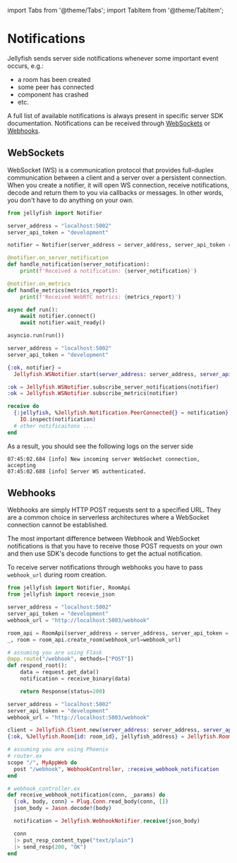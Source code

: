 import Tabs from '@theme/Tabs';
import TabItem from '@theme/TabItem';

# Notifications

Jellyfish sends server side notifications whenever some important event occurs, e.g.:
* a room has been created
* some peer has connected
* component has crashed
* etc.

A full list of available notifications is always present in specific server SDK documentation.
Notifications can be received through [WebSockets](#websockets) or [Webhooks](#webhooks).

## WebSockets

WebSocket (WS) is a communication protocol that provides full-duplex communication between a client and a server over a persistent connection.
When you create a notifier, it will open WS connection, receive notifications,
decode and return them to you via callbacks or messages.
In other words, you don't have to do anything on your own.

<Tabs>
  <TabItem value="python" label="Python">

```python
from jellyfish import Notifier

server_address = "localhost:5002"
server_api_token = "development"

notifier = Notifier(server_address = server_address, server_api_token = server_api_token)

@notifier.on_server_notification
def handle_notification(server_notification):
    print(f'Received a notification: {server_notification}')

@notifier.on_metrics
def handle_metrics(metrics_report):
    print(f'Received WebRTC metrics: {metrics_report}')

async def run():
    await notifier.connect()
    await notifier.wait_ready()

asyncio.run(run())
```

  </TabItem>

  <TabItem value="elixir" label="Elixir">

```elixir
server_address = "localhost:5002"
server_api_token = "development"

{:ok, notifier} =
  Jellyfish.WSNotifier.start(server_address: server_address, server_api_token: server_api_token)

:ok = Jellyfish.WSNotifier.subscribe_server_notifications(notifier)
:ok = Jellyfish.WSNotifier.subscribe_metrics(notifier)

receive do
  {:jellyfish, %Jellyfish.Notification.PeerConnected{} = notification} ->
    IO.inspect(notification)
  # other notificaitons ...
end
```

  </TabItem>
</Tabs>

As a result, you should see the following logs on the server side

```
07:45:02.684 [info] New incoming server WebSocket connection, accepting
07:45:02.688 [info] Server WS authenticated.
```

## Webhooks

Webhooks are simply HTTP POST requests sent to a specified URL.
They are a common choice in serverless architectures where a WebSocket connection cannot be established.

The most important difference between Webhook and WebSocket notifications is that you have to receive those
POST requests on your own and then use SDK's decode functions to get the actual notification.

To receive server notifications through webhooks you have to pass `webhook_url` during room creation.

<Tabs>
  <TabItem value="python" label="Python">

```python
from jellyfish import Notifier, RoomApi
from jellyfish import recevie_json

server_address = "localhost:5002"
server_api_token = "development"
webhook_url = "http://localhost:5003/webhook"

room_api = RoomApi(server_address = server_address, server_api_token = server_api_token)
_, room = room_api.create_room(webhook_url=webhook_url)

# assuming you are using Flask
@app.route("/webhook", methods=["POST"])
def respond_root():
    data = request.get_data()
    notification = receive_binary(data)

    return Response(status=200)
```

  </TabItem>

  <TabItem value="elixir" label="Elixir">

```elixir
server_address = "localhost:5002"
server_api_token = "development"
webhook_url = "http://localhost:5003/webhook"

client = Jellyfish.Client.new(server_address: server_address, server_api_token: server_api_token)
{:ok, %Jellyfish.Room{id: room_id}, jellyfish_address} = Jellyfish.Room.create(client, max_peers: 10, webhook_url: webhook_url)

# assuming you are using Phoenix
# router.ex
scope "/", MyAppWeb do
  post "/webhook", WebhookController, :receive_webhook_notification
end

# webhook_controller.ex
def receive_webhook_notification(conn, _params) do
  {:ok, body, conn} = Plug.Conn.read_body(conn, [])
  json_body = Jason.decode!(body)

  notification = Jellyfish.WebhookNotifier.receive(json_body)

  conn
  |> put_resp_content_type("text/plain")
  |> send_resp(200, "OK")
end

```

  </TabItem>
</Tabs>
